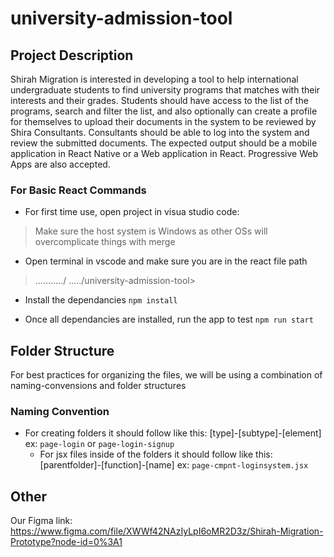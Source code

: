 # university-admission-tool

## Project Description
Shirah Migration is interested in developing a tool  to help international undergraduate students to find university programs that matches with their interests and their grades. Students should have access to the list of the programs, search and filter the list, and also optionally can create a profile for themselves to upload their documents in the system to be reviewed by Shira Consultants. Consultants should be able to log into the system and review the submitted documents.
The expected output should be a mobile application in React Native or a Web application in React. Progressive Web Apps are also accepted.
 
### For Basic React Commands

- For first time use, open project in visua studio code:
> Make sure the host system is Windows as other OSs will overcomplicate things with merge

- Open terminal in vscode and make sure you are in the react file path
> .........../ ...../university-admission-tool>

- Install the dependancies
`npm install`

- Once all dependancies are installed, run the app to test
`npm run start`



## Folder Structure

For best practices for organizing the files, we will be using a combination of naming-convensions and folder structures

### Naming Convention

- For creating folders it should follow like this: [type]-[subtype]-[element] ex: `page-login` or `page-login-signup`
    - For jsx files inside of the folders it should follow like this: [parentfolder]-[function]-[name] ex: `page-cmpnt-loginsystem.jsx`
 


## Other

Our Figma link: https://www.figma.com/file/XWWf42NAzIyLpI6oMR2D3z/Shirah-Migration-Prototype?node-id=0%3A1

